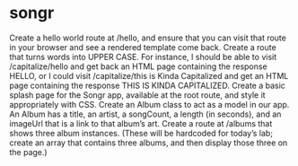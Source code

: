 # songr
Create a hello world route at /hello, and ensure that you can visit that route in your browser and see a rendered template come back.
Create a route that turns words into UPPER CASE. For instance, I should be able to visit /capitalize/hello and get back an HTML page containing the response HELLO, or I could visit /capitalize/this is Kinda Capitalized and get an HTML page containing the response THIS IS KINDA CAPITALIZED.
Create a basic splash page for the Songr app, available at the root route, and style it appropriately with CSS.
Create an Album class to act as a model in our app.
An Album has a title, an artist, a songCount, a length (in seconds), and an imageUrl that is a link to that album’s art.
Create a route at /albums that shows three album instances. (These will be hardcoded for today’s lab; create an array that contains three albums, and then display those three on the page.)